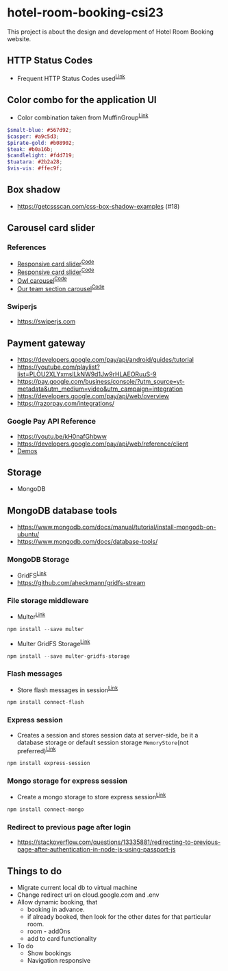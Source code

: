 # hotel-room-booking-csi23
This project is about the design and development of Hotel Room Booking website.
## HTTP Status Codes
* Frequent HTTP Status Codes used<sup>[Link](https://developer.mozilla.org/en-US/docs/Web/HTTP/Status#server_error_responses)</sup>
## Color combo for the application UI
* Color combination taken from MuffinGroup<sup>[Link](https://muffingroup.com/blog/yellow-color-palette/)</sup>
```scss
$smalt-blue: #567d92;
$casper: #a9c5d3;
$pirate-gold: #b08902;
$teak: #b0a16b;
$candlelight: #fdd719;
$tuatara: #2b2a28;
$vis-vis: #ffec9f;
```
## Box shadow
* https://getcssscan.com/css-box-shadow-examples (#18)
## Carousel card slider
### References
* [Responsive card slider](https://youtu.be/qOO6lVMhmGc)<sup>[Code](https://www.codingnepalweb.com/responsive-card-slider-javascript/)</sup>
* [Responsive card slider](https://youtu.be/JOdpkAJVub0)<sup>[Code](https://www.codingnepalweb.com/card-slider-html-css-javascript-swiperjs/)</sup>
* [Owl carousel](https://youtu.be/BKKcGb80MOs)<sup>[Code](https://www.codingnepalweb.com/create-sliding-card-html-css-javascript/)</sup>
* [Our team section carousel](https://youtu.be/k-Od6skhZfo)<sup>[Code](https://github.com/devmode-on/Card-Slider)</sup>
### Swiperjs
* https://swiperjs.com

## Payment gateway
* https://developers.google.com/pay/api/android/guides/tutorial
* https://youtube.com/playlist?list=PLOU2XLYxmsILkNW9d1Jw9rHLAEORuuS-9
* https://pay.google.com/business/console/?utm_source=yt-metadata&utm_medium=video&utm_campaign=integration
* https://developers.google.com/pay/api/web/overview
* https://razorpay.com/integrations/
### Google Pay API Reference
* https://youtu.be/kH0nafGhbww
* https://developers.google.com/pay/api/web/reference/client
* [Demos](https://developers.google.com/pay/api/web/guides/resources/demos)
## Storage
* MongoDB
## MongoDB database tools
* https://www.mongodb.com/docs/manual/tutorial/install-mongodb-on-ubuntu/
* https://www.mongodb.com/docs/database-tools/
### MongoDB Storage
* GridFS<sup>[Link](https://www.mongodb.com/docs/drivers/node/current/fundamentals/gridfs/#overview)</sup>
* https://github.com/aheckmann/gridfs-stream
### File storage middleware
* Multer<sup>[Link](https://expressjs.com/en/resources/middleware/multer.html)</sup>
```javascript
npm install --save multer
```
* Multer GridFS Storage<sup>[Link](https://github.com/devconcept/multer-gridfs-storage)</sup>
```javascript
npm install --save multer-gridfs-storage
```
### Flash messages
* Store flash messages in session<sup>[Link](https://github.com/jaredhanson/connect-flash)</sup>
```javascript
npm install connect-flash
```
### Express session
* Creates a session and stores session data at server-side, be it a database storage or default session storage `MemoryStore`(not preferred)<sup>[Link](https://expressjs.com/en/resources/middleware/session.html)</sup>
```javascript
npm install express-session
```
### Mongo storage for express session
* Create a mongo storage to store express session<sup>[Link](https://github.com/jdesboeufs/connect-mongo)</sup>
```javascript
npm install connect-mongo
```
### Redirect to previous page after login
* https://stackoverflow.com/questions/13335881/redirecting-to-previous-page-after-authentication-in-node-js-using-passport-js
## Things to do
* Migrate current local db to virtual machine
* Change redirect uri on cloud.google.com and .env
* Allow dynamic booking, that
    * booking in advance.
    * if already booked, then look for the other dates for that particular room.
    * room - addOns
    * add to card functionality
* To do
    * Show bookings
    * Navigation responsive